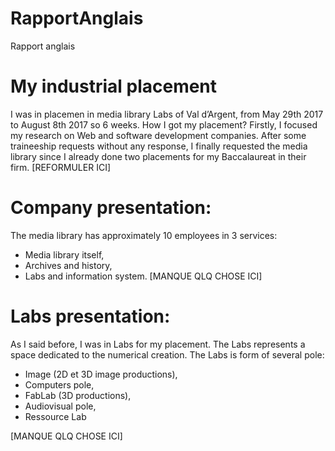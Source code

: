 # RapportAnglais
Rapport anglais

# My industrial placement

I was in placemen in media library Labs of Val d’Argent, from May 29th 2017 to August 8th 2017 so 6 weeks.
How I got my placement?
Firstly, I focused my research on Web and software development companies. After some traineeship requests without any response, I finally requested the media library since I already done two placements for my Baccalaureat in their firm. [REFORMULER ICI]

# Company presentation:
The media library has approximately 10 employees in 3 services:
-	Media library itself,
-	Archives and history,
-	Labs and information system.
[MANQUE QLQ CHOSE ICI]

# Labs presentation:
As I said before, I was in Labs for my placement. The Labs represents a space dedicated to the numerical creation.
The Labs is form of several pole:
-	Image (2D et 3D image productions),
-	Computers pole,
-	FabLab (3D productions),
-	Audiovisual pole,
-	Ressource Lab

[MANQUE QLQ CHOSE ICI]
	

